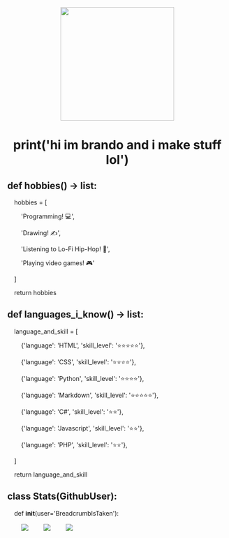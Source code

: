 <div align='center'>
  <img width='260' height='260' src='https://avatars.githubusercontent.com/u/63469489?v=4'>
</div>

<div align='center'>
  <h1>print('hi im brando and i make stuff lol')</h1>
</div>

## def hobbies() -> list:

&nbsp;&nbsp;&nbsp;&nbsp;hobbies = [

&nbsp;&nbsp;&nbsp;&nbsp;&nbsp;&nbsp;&nbsp;&nbsp;'Programming! &#128187;',

&nbsp;&nbsp;&nbsp;&nbsp;&nbsp;&nbsp;&nbsp;&nbsp;'Drawing! &#9997;',

&nbsp;&nbsp;&nbsp;&nbsp;&nbsp;&nbsp;&nbsp;&nbsp;'Listening to Lo-Fi Hip-Hop! &#127925;',

&nbsp;&nbsp;&nbsp;&nbsp;&nbsp;&nbsp;&nbsp;&nbsp;'Playing video games! &#127918;'

&nbsp;&nbsp;&nbsp;&nbsp;]
            
&nbsp;&nbsp;&nbsp;&nbsp;return hobbies

## def languages_i_know() -> list:

&nbsp;&nbsp;&nbsp;&nbsp;language_and_skill = [

&nbsp;&nbsp;&nbsp;&nbsp;&nbsp;&nbsp;&nbsp;&nbsp;{'language': 'HTML', 'skill_level': '⭐⭐⭐⭐⭐'},

&nbsp;&nbsp;&nbsp;&nbsp;&nbsp;&nbsp;&nbsp;&nbsp;{'language': 'CSS', 'skill_level': '⭐⭐⭐⭐'},

&nbsp;&nbsp;&nbsp;&nbsp;&nbsp;&nbsp;&nbsp;&nbsp;{'language': 'Python', 'skill_level': '⭐⭐⭐⭐'},

&nbsp;&nbsp;&nbsp;&nbsp;&nbsp;&nbsp;&nbsp;&nbsp;{'language': 'Markdown', 'skill_level': '⭐⭐⭐⭐⭐'},

&nbsp;&nbsp;&nbsp;&nbsp;&nbsp;&nbsp;&nbsp;&nbsp;{'language': 'C#', 'skill_level': '⭐⭐'},

&nbsp;&nbsp;&nbsp;&nbsp;&nbsp;&nbsp;&nbsp;&nbsp;{'language': 'Javascript', 'skill_level': '⭐⭐'},

&nbsp;&nbsp;&nbsp;&nbsp;&nbsp;&nbsp;&nbsp;&nbsp;{'language': 'PHP', 'skill_level': '⭐⭐'},

&nbsp;&nbsp;&nbsp;&nbsp;]

&nbsp;&nbsp;&nbsp;&nbsp;return language_and_skill

## class Stats(GithubUser):

  &nbsp;&nbsp;&nbsp;&nbsp;def __init__(user='BreadcrumbIsTaken'):
  
  &nbsp;&nbsp;&nbsp;&nbsp;&nbsp;&nbsp;&nbsp;&nbsp;<img align="center" src="https://github-readme-stats.vercel.app/api?username=BreadcrumbIsTaken&count_private=true&show_icons=true&include_all_commits=true&custom_title=Breadcrumb%27s%20Super%20Kewl%20Github%20Stats%21%20%3AD&theme=radical" />
    &nbsp;&nbsp;&nbsp;&nbsp;&nbsp;&nbsp;&nbsp;&nbsp;<img align="center" src="https://github-readme-stats.vercel.app/api/top-langs/?username=BreadcrumbIsTaken&layout=compact&langs_count=8&custom_title=Breadcrumb%27s%20Most%20Used%20Langs%21&theme=radical" />
    &nbsp;&nbsp;&nbsp;&nbsp;&nbsp;&nbsp;&nbsp;&nbsp;<img align="center" src="https://github-readme-stats.vercel.app/api/wakatime?username=Breadcrumb&layout=compact&theme=radical&custom_title=Breadcrumb%27s%20Wakatime%20Stats%20%3A0" />
